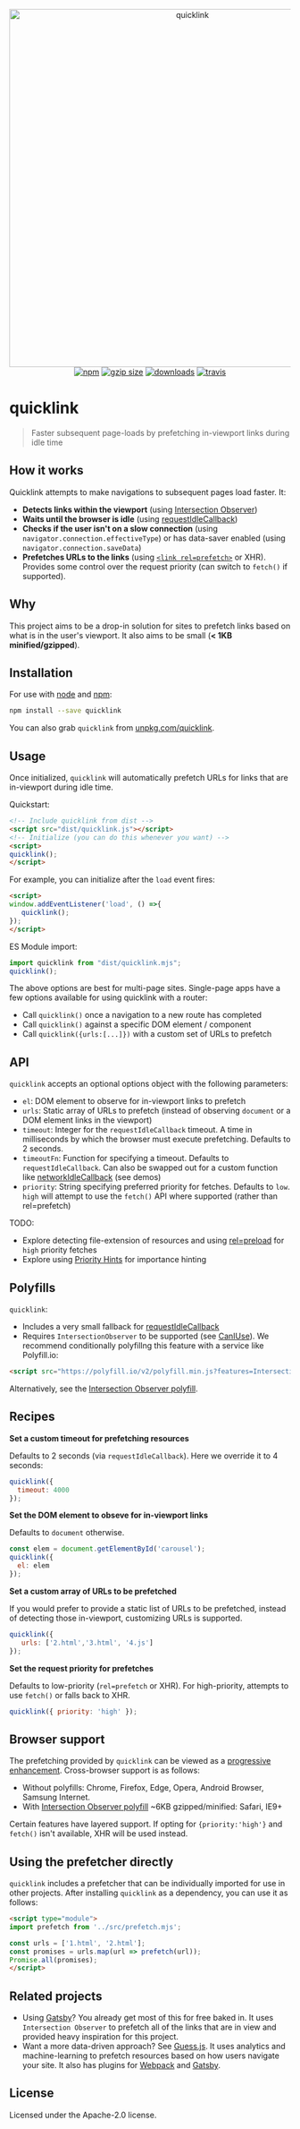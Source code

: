 <p align="center">
  <img src="https://i.imgur.com/NVRZLHv.png" width="640" alt="quicklink">
  <br>
  <a href="https://www.npmjs.org/package/quicklink"><img src="https://img.shields.io/npm/v/quicklink.svg?style=flat" alt="npm"></a>
  <a href="https://unpkg.com/quicklink"><img src="https://img.badgesize.io/https://unpkg.com/quicklink/dist/quicklink.js?compression=gzip" alt="gzip size"></a>
  <a href="https://www.npmjs.com/package/quicklink"><img src="https://img.shields.io/npm/dt/quicklink.svg" alt="downloads" ></a>
  <a href="https://travis-ci.org/GoogleChromeLabs/quicklink"><img src="https://travis-ci.org/GoogleChromeLabs/quicklink.svg?branch=master" alt="travis"></a>
</p>

# quicklink
> Faster subsequent page-loads by prefetching in-viewport links during idle time

## How it works

Quicklink attempts to make navigations to subsequent pages load faster. It:

* **Detects links within the viewport** (using [Intersection Observer](https://developer.mozilla.org/en-US/docs/Web/API/Intersection_Observer_API))
* **Waits until the browser is idle** (using [requestIdleCallback](https://developer.mozilla.org/en-US/docs/Web/API/Window/requestIdleCallback))
* **Checks if the user isn't on a slow connection** (using `navigator.connection.effectiveType`) or has data-saver enabled (using `navigator.connection.saveData`)
* **Prefetches URLs to the links** (using [`<link rel=prefetch>`](https://www.w3.org/TR/resource-hints/#prefetch) or XHR). Provides some control over the request priority (can switch to `fetch()` if supported).

## Why

This project aims to be a drop-in solution for sites to prefetch links based on what is in the user's viewport. It also aims to be small (**< 1KB minified/gzipped**).

## Installation

For use with [node](http://nodejs.org) and [npm](https://npmjs.com):

```sh
npm install --save quicklink
```

You can also grab `quicklink` from [unpkg.com/quicklink](https://unpkg.com/quicklink).

## Usage

Once initialized, `quicklink` will automatically prefetch URLs for links that are in-viewport during idle time. 

Quickstart:

```html
<!-- Include quicklink from dist -->
<script src="dist/quicklink.js"></script>
<!-- Initialize (you can do this whenever you want) -->
<script>
quicklink();
</script>
```

For example, you can initialize after the `load` event fires:

```html
<script>
window.addEventListener('load', () =>{
   quicklink();
});
</script>
```

ES Module import:

```js
import quicklink from "dist/quicklink.mjs";
quicklink();
```

The above options are best for multi-page sites. Single-page apps have a few options available for using quicklink with a router:

* Call `quicklink()` once a navigation to a new route has completed
* Call `quicklink()` against a specific DOM element / component
* Call `quicklink({urls:[...]})` with a custom set of URLs to prefetch

## API

`quicklink` accepts an optional options object with the following parameters:

* `el`: DOM element to observe for in-viewport links to prefetch
* `urls`: Static array of URLs to prefetch (instead of observing `document` or a DOM element links in the viewport)
* `timeout`: Integer for the `requestIdleCallback` timeout. A time in milliseconds by which the browser must execute prefetching. Defaults to 2 seconds.
* `timeoutFn`: Function for specifying a timeout. Defaults to `requestIdleCallback`. Can also be swapped out for a custom function like [networkIdleCallback](https://github.com/pastelsky/network-idle-callback) (see demos)
* `priority`: String specifying preferred priority for fetches. Defaults to `low`. `high` will attempt to use the `fetch()` API where supported (rather than rel=prefetch)

TODO:
* Explore detecting file-extension of resources and using [rel=preload](https://w3c.github.io/preload/) for `high` priority fetches
* Explore using [Priority Hints](https://github.com/WICG/priority-hints) for importance hinting

## Polyfills

`quicklink`:

* Includes a very small fallback for [requestIdleCallback](https://developer.mozilla.org/en-US/docs/Web/API/Window/requestIdleCallback)
* Requires `IntersectionObserver` to be supported (see [CanIUse](https://caniuse.com/#feat=intersectionobserver)). We recommend conditionally polyfillng this feature with a service like Polyfill.io:

```html
<script src="https://polyfill.io/v2/polyfill.min.js?features=IntersectionObserver"></script>
```

Alternatively, see the [Intersection Observer polyfill](https://github.com/w3c/IntersectionObserver/tree/master/polyfill).

## Recipes

**Set a custom timeout for prefetching resources**

Defaults to 2 seconds (via `requestIdleCallback`). Here we override it to 4 seconds:

```js
quicklink({
  timeout: 4000
});
```

**Set the DOM element to obseve for in-viewport links**

Defaults to `document` otherwise.

```js
const elem = document.getElementById('carousel');
quicklink({
  el: elem
});
```

**Set a custom array of URLs to be prefetched**

If you would prefer to provide a static list of URLs to be prefetched, instead of detecting those in-viewport, customizing URLs is supported.

```js
quicklink({
   urls: ['2.html','3.html', '4.js']
});
```

**Set the request priority for prefetches**

Defaults to low-priority (`rel=prefetch` or XHR). For high-priority,
attempts to use `fetch()` or falls back to XHR.

```js
quicklink({ priority: 'high' });
```

## Browser support

The prefetching provided by `quicklink` can be viewed as a [progressive enhancement](https://www.smashingmagazine.com/2009/04/progressive-enhancement-what-it-is-and-how-to-use-it/). Cross-browser support is as follows:

* Without polyfills: Chrome, Firefox, Edge, Opera, Android Browser, Samsung Internet.
* With [Intersection Observer polyfill](https://github.com/w3c/IntersectionObserver/tree/master/polyfill) ~6KB gzipped/minified: Safari, IE9+

Certain features have layered support. If opting for `{priority:'high'}` and `fetch()` isn't available, XHR will be used instead.

## Using the prefetcher directly

`quicklink` includes a prefetcher that can be individually imported for use in other projects. After installing `quicklink` as a dependency, you can use it as follows:

```html
<script type="module">
import prefetch from '../src/prefetch.mjs';

const urls = ['1.html', '2.html'];
const promises = urls.map(url => prefetch(url));
Promise.all(promises);
</script>
```

## Related projects

* Using [Gatsby](https://gatsbyjs.org)? You already get most of this for free baked in. It uses `Intersection Observer` to prefetch all of the links that are in view and provided heavy inspiration for this project. 
* Want a more data-driven approach? See [Guess.js](https://guessjs.com). It uses analytics and machine-learning to prefetch resources based on how users navigate your site. It also has plugins for [Webpack](https://www.npmjs.com/package/guess-webpack) and [Gatsby](https://www.gatsbyjs.org/docs/optimize-prefetching-with-guessjs/).

## License

Licensed under the Apache-2.0 license.

